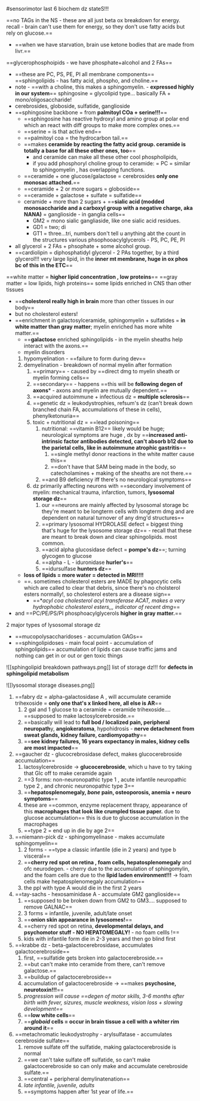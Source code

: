 #sensorimotor 
last 6 biochem dz stateS!!!

==no TAGs in the NS - these are all just beta ox breakdown for energy. recall - brain can't use them for energy, so they don't use fatty acids but rely on glucose.== 
- ==when we have starvation,  brain use ketone bodies that are made from livr.== 


==glycerophosphoipids - we have phosphate+alcohol and 2 FAs== 
- ==these are PC, PS, PE, PI all membrane components==
==sphingolipids - has fatty acid, phospho, and choline.== 
- note - ==with a choline, this makes a sphingomyelin. - **expressed highly in our system**==
sphingosine = glycolipid type... basically FA + mono/oligosaccharide! 
- cerebrosides, globoside, sulfatide, ganglioside  
- ==sphingosine backbone = from **palmitoyl COa + serine!!!**==
	- ==sphingosine has reactive hydroxyl and amino group at polar end which an react with diff groups to make more complex ones.== 
	- ==serine = is that active end== 
	- ==palmitoyl coa = the hydrocarbon tail.== 
	- ==makes **ceramide by reacting the fatty acid group. ceramide is totally a base for all these other ones, too**==
		- and ceramide can make all these other cool phospholipids, 
		- if you add phosphoryl choline group to ceramide: = PC = similar to sphingomyelin , has overlapping functions.
	- ==ceramide + one glucose/galactose = cerebrosides  **only one monosac attached.**==
	- ==ceramide + 2 or more sugars = globoside== 
	- ==ceramide + galactose + sulfate = sulfatide==
	- ceramide + more than 2 sugars + ==**sialic acid (modded monosaccharide and a carboxyl group with a negative charge, aka NANA)** = ganglioside - in ganglia cells== 
		- GM2 = mono sialic gangliaside, like one sialic acid residues. 
		- GD1 = two; di 
		- GT1 = three...tri, numbers don't tell u anything abt the count in the structures 
various phsophooacylglycerols - PS, PC, PE, PI 
- all glycerol + 2 FAs + phsophate + some alcohol group. 
- ==cardiolipin = diphosphatidyl glycerol - 2 PAs together, by a third glycerol!!! very large lipid, in the **inner mt membrane, huge in ox phos bc of this in the ETC**==

==white matter = **higher lipid concentration , low proteins**==
==gray matter = low lipids, high proteins==
some lipids enriched in CNS than other tissues
- ==**cholesterol really high in brain** more than other tissues in our body== 
- but no cholesterol esters! 
- ==enrichment in galactosylceramide, sphingomyelin + sulfatides = **in white matter than gray matter**; myelin enriched has more white matter.== 
	- ==**galactose** enriched sphingolipids - in the myelin sheaths help interact with the axons.== 
	- myelin disorders
	1. hypomyelination - ==failure to form during dev==
	2. demyelination - breakdown of normal myelin after formation 
		1. ==primary== - caused by ==direct dmg to myelin sheath or myelin forming cells==
		2. ==secondary== - happens ==this will be **following degen of axons*** - axons and myelin are mutually dependent.== 
		3. ==acquired autoimmune + infectious dz = **multiple sclerosis**==
		4. ==genetic dz = leukodystrophies, refsum's dz (can't break down branched chain FA, accumulations of these in cells), phenylketonuria==
		5. toxic + nutritional dz = ==lead poisoning== 
			1. nutritional: ==vitamin B12== likely would be huge; neurological symptoms are huge , dx by ==**increased anti-intrinsic factor antibodies detected, can't absorb b12 due to the parietal cells, like in autoimmune atrophic gastritis**==
				1. ==single methyl donor reactions in the white matter cause this==
				2. ==don't have that SAM being made in the body, so catecholamines + making of the sheaths are not there.== 
			2. ==and B9 deficiency iff there's no neurological symptoms== 
		6. dz primarily affecting neurons with ==secondary involvement of myelin: mechanical trauma, infarction, tumors, **lysosomal storage dz**==
			1. our ==neurons are mainly affected by lysosomal storage bc they're meant to be longterm cells with longterm dmg and are dependent on natural turnover of any dmg'd structures==
			2. ==primary lysosomal HYDROLASE defect = biggest thing that's huge for the lysosome storage dz== - recall that these are meant to break down and clear sphingolipids. most common. 
			3. ==acid alpha glucosidase defect = **pompe's dz**==; turning glycogen to glucose 
			4. ==alpha - L - iduronidase **hurler's**==
			5. ==idursulfase **hunters dz**==
	-  **loss of lipids = more water = detected in MRI!!!!**
	- ==. sometimes cholesterol esters are MADE by phagocytic cells which are called to clear that debris, since there's no cholsterol esters normally!, so cholesterol esters are a disease sign==
		- ==**acyl coa cholesterol acyl transferase ACAT, makes a very hydrophobic cholesterol esters,,, indicator of recent dmg*==
- and ==PC/PE/PS/PI phosphoacylglycerols **higher in gray matter.**==

2 major types of lysosomal storage dz 
- ==mucopolysaccharidoses - accumulation GAGs== 
- ==sphingolipidoses - main focal point - accumulation of sphingolipids== 
accumulation of lipids can cause traffic jams and nothing can get in or out or gen toxic things 

![[sphingolipid breakdown pathways.png]]
list of storage dz!!! for **defects in sphingolipid metabolism**

![[lysosomal storage diseases.png]]

1. ==fabry dz = alpha-galactosidase A , will accumulate ceramide trihexoside = **only one that's x linked here, all else is AR**==
	1. 2 gal and 1 glucose to a ceramide = ceramide trihexoside.... ==supposed to make lactosylcerebroside.== 
	2. ==basically will lead to **full bod / localized pain, peripheral neuropath**y, **angiokeratoma**, hypohidrosis - **nerve detachment from sweat glands, kidney failure, cardiomyopathy**==
	3. ==**see kidney failures, 16 years expectancy in males, kidney cells are most impacted**==
2. ==gaucher dz - glucocrebrosidase defect, makes glucocerebroside accumulation== 
	1. lactosylcerebroside -> **glucocerebroside**, which u have to try taking that Glc off to make ceramide again 
	2. ==3 forms: non-neuronopathic type 1 , acute infantile neuropathic type 2 , and chronic neuronopathic type 3== 
	3. ==**hepatosplenomegaly, *bone* pain, osteoporosis, anemia + neuro symptoms**==
	4. these are ==common, enzyme replacement thrapy, appearance of this **macrophages that look like crumpled tissue paper.** due to glucose accumulation== this is due to glucose accumulation in the macrophages 
	5. ==type 2 = end up in die by age 2== 
3. ==niemann-pick dz - sphingomyelinase - makes accumulate sphingomyelin== 
	1. 2 forms - ==type a classic infantile (die in 2 years) and type b visceral== 
	2. ==**cherry red spot on retina , foam cells, hepatosplenomegaly** and ofc neurodegen. - cherry due to the accumulation of sphingomylin, and the foam cells are due to the **lipid laden environment!!!** -> foam cells make hepatosplenomegaly accumulation== 
	3. the ppl with type A would die in the first 2 years 
4. ==tay-sachs - hexosaminidase A - accumulate GM2 ganglioside==
	1. ==supposed to be broken down from GM2 to GM3.... supposed to remove GALNAC== 
	2. 3 forms = infantile, juvenile, adult/late onset 
	3. ==**onion skin appearance in lysosomes!**==
	4. ==cherry red spot on retina, **developmental delays, and psychomotor stuff - NO HEPATOMEGALY!** - no foam cellls !==
	5. kids with infantile form die in 2-3 years and then go blind first 
5. ==krabbe dz - beta-galactocerebrosidase, accumulates galactocerebroside== 
	1. first, ==sulfatide gets broken into galactocerebroside.== 
	2. ==but can't make into ceramide from there, can't remove galactose.== 
	3. ==buildup of galactocerebroside==
	4. accumulation of galactocerebroside -> ==makes **psychosine, neurotoxin!!!**==
	5. *progression will cause ==degen of motor skills, 3-6 months after birth with fever, sizures, muscle weakness, vision loss + slowing development==*
	6. ==**low white cells**==
	7. ==***globoid* cells = occur in brain tissue a cell with a whiter rim around it**==
6. ==metachromatic leukodystrophy - arylsulfatase - accumulates cerebroside sulfate== 
	1. remove sulfate off the sulfatide, making galactocerebroside is normal 
	2. ==we can't take sulfate off sulfatide, so can't make galactocerebroside so can only make and accumulate cerebroside sulfate.== 
	3. ==central + peripheral demylinatenation==
	4. *late infantile, juvenile, adults*
	5. ==symptoms happen after 1st year of life.== 


